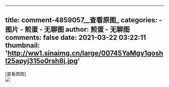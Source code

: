 
---
title: comment-4859057__查看原图_
categories: 
    - 图片
    - 煎蛋 - 无聊图
author: 煎蛋 - 无聊图
comments: false
date: 2021-03-22 03:22:11
thumbnail: 'http://ww1.sinaimg.cn/large/00745YaMgy1goshl25apyj315o0rsh8j.jpg'
---

<div>   
[查看原图]<br><img src="http://ww1.sinaimg.cn/large/00745YaMgy1goshl25apyj315o0rsh8j.jpg" referrerpolicy="no-referrer"><br>  
</div>
            